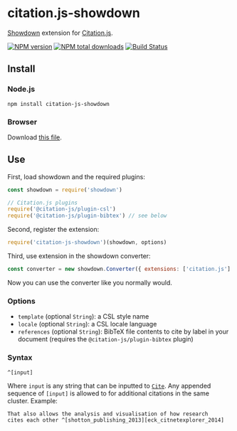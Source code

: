 # citation.js-showdown

[Showdown](https://github.com/showdownjs/showdown) extension for [Citation.js](https://github.com/larsgw/citation.js).

[![NPM version](https://img.shields.io/npm/v/citation-js-showdown.svg)](https://npmjs.org/citation-js-showdown)
[![NPM total downloads](https://img.shields.io/npm/dt/citation-js-showdown.svg)](https://npmjs.org/citation-js-showdown)
[![Build Status](https://travis-ci.org/citation-js/integration-showdown.svg?branch=master)](https://travis-ci.org/citation-js/integration-showdown)

## Install

### Node.js

    npm install citation-js-showdown

### Browser

Download [this file](https://github.com/larsgw/citation.js-showdown/blob/master/build/showdown.citation.js).

## Use

First, load showdown and the required plugins:

```js
const showdown = require('showdown')

// Citation.js plugins
require('@citation-js/plugin-csl')
require('@citation-js/plugin-bibtex') // see below
```

Second, register the extension:

```js
require('citation-js-showdown')(showdown, options)
```

Third, use extension in the showdown converter:

```js
const converter = new showdown.Converter({ extensions: ['citation.js'] })
```

Now you can use the converter like you normally would.

### Options

  - `template` (optional `String`): a CSL style name
  - `locale` (optional `String`): a CSL locale language
  - `references` (optional `String`): BibTeX file contents to cite by label in your document (requires the `@citation-js/plugin-bibtex` plugin)

### Syntax

    ^[input]

Where `input` is any string that can be inputted to [`Cite`](https://github.com/larsgw/citation.js#citation.cite). Any appended sequence of `[input]` is allowed to for additional citations in the same cluster. Example:

    That also allows the analysis and visualisation of how research
    cites each other ^[shotton_publishing_2013][eck_citnetexplorer_2014]
